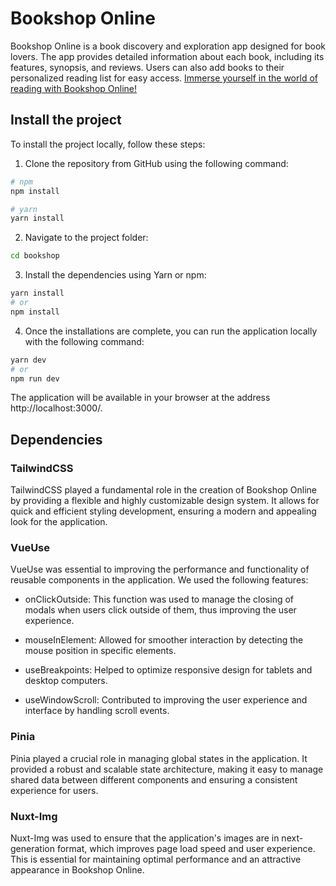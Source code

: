 # Bookshop Online

Bookshop Online is a book discovery and exploration app designed for book lovers. The app provides detailed information about each book, including its features, synopsis, and reviews. Users can also add books to their personalized reading list for easy access. [Immerse yourself in the world of reading with Bookshop Online!](https://bookshop-woad.vercel.app/)

## Install the project

To install the project locally, follow these steps:

1. Clone the repository from GitHub using the following command:

```bash
# npm
npm install

# yarn
yarn install
```

2. Navigate to the project folder:

```bash
cd bookshop
```

3. Install the dependencies using Yarn or npm:

```bash
yarn install
# or
npm install
```

4. Once the installations are complete, you can run the application locally with the following command:

```bash
yarn dev
# or
npm run dev
```

The application will be available in your browser at the address http://localhost:3000/.

## Dependencies

### TailwindCSS

TailwindCSS played a fundamental role in the creation of Bookshop Online by providing a flexible and highly customizable design system. It allows for quick and efficient styling development, ensuring a modern and appealing look for the application.

### VueUse

VueUse was essential to improving the performance and functionality of reusable components in the application. We used the following features:

- onClickOutside: This function was used to manage the closing of modals when users click outside of them, thus improving the user experience.

- mouseInElement: Allowed for smoother interaction by detecting the mouse position in specific elements.

- useBreakpoints: Helped to optimize responsive design for tablets and desktop computers.

- useWindowScroll: Contributed to improving the user experience and interface by handling scroll events.

### Pinia

Pinia played a crucial role in managing global states in the application. It provided a robust and scalable state architecture, making it easy to manage shared data between different components and ensuring a consistent experience for users.

### Nuxt-Img

Nuxt-Img was used to ensure that the application's images are in next-generation format, which improves page load speed and user experience. This is essential for maintaining optimal performance and an attractive appearance in Bookshop Online.
